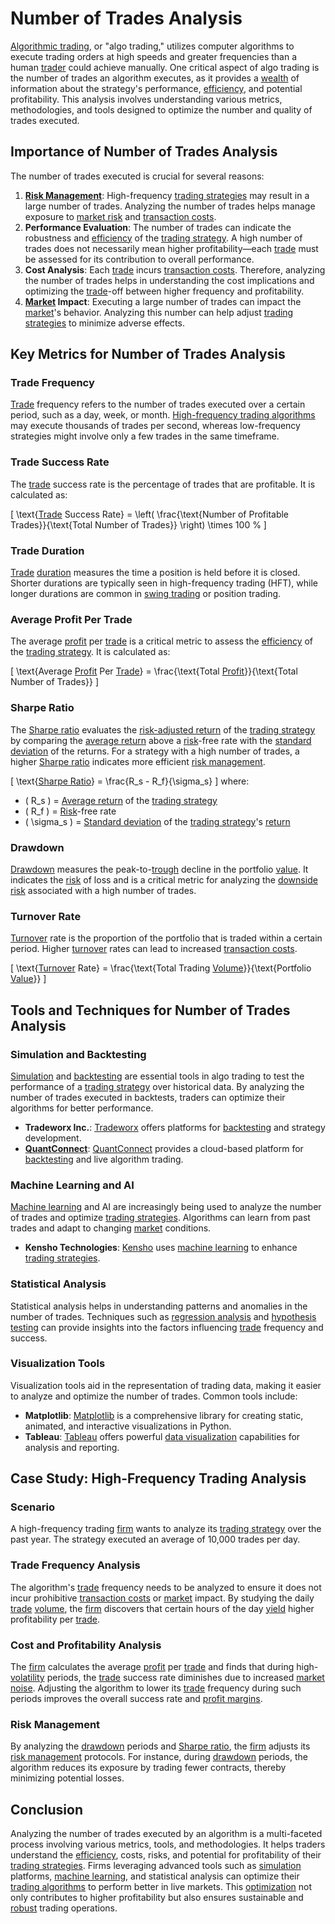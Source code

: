 # Number of Trades Analysis

[Algorithmic trading](../a/algorithmic_trading.md), or "algo trading," utilizes computer algorithms to execute trading orders at high speeds and greater frequencies than a human [trader](../t/trader.md) could achieve manually. One critical aspect of algo trading is the number of trades an algorithm executes, as it provides a [wealth](../w/wealth.md) of information about the strategy's performance, [efficiency](../e/efficiency.md), and potential profitability. This analysis involves understanding various metrics, methodologies, and tools designed to optimize the number and quality of trades executed.

## Importance of Number of Trades Analysis

The number of trades executed is crucial for several reasons:

1. **[Risk Management](../r/risk_management.md)**: High-frequency [trading strategies](../t/trading_strategies.md) may result in a large number of trades. Analyzing the number of trades helps manage exposure to [market risk](../m/market_risk.md) and [transaction costs](../t/transaction_costs.md).
2. **Performance Evaluation**: The number of trades can indicate the robustness and [efficiency](../e/efficiency.md) of the [trading strategy](../t/trading_strategy.md). A high number of trades does not necessarily mean higher profitability—each [trade](../t/trade.md) must be assessed for its contribution to overall performance.
3. **Cost Analysis**: Each [trade](../t/trade.md) incurs [transaction costs](../t/transaction_costs.md). Therefore, analyzing the number of trades helps in understanding the cost implications and optimizing the [trade](../t/trade.md)-off between higher frequency and profitability.
4. **[Market](../m/market.md) Impact**: Executing a large number of trades can impact the [market](../m/market.md)'s behavior. Analyzing this number can help adjust [trading strategies](../t/trading_strategies.md) to minimize adverse effects.

## Key Metrics for Number of Trades Analysis

### Trade Frequency

[Trade](../t/trade.md) frequency refers to the number of trades executed over a certain period, such as a day, week, or month. [High-frequency trading algorithms](../h/high-frequency_trading_algorithms.md) may execute thousands of trades per second, whereas low-frequency strategies might involve only a few trades in the same timeframe.

### Trade Success Rate

The [trade](../t/trade.md) success rate is the percentage of trades that are profitable. It is calculated as:

\[ \text{[Trade](../t/trade.md) Success Rate} = \left( \frac{\text{Number of Profitable Trades}}{\text{Total Number of Trades}} \right) \times 100 \% \]

### Trade Duration

[Trade](../t/trade.md) [duration](../d/duration.md) measures the time a position is held before it is closed. Shorter durations are typically seen in high-frequency trading (HFT), while longer durations are common in [swing trading](../s/swing_trading.md) or position trading.

### Average Profit Per Trade

The average [profit](../p/profit.md) per [trade](../t/trade.md) is a critical metric to assess the [efficiency](../e/efficiency.md) of the [trading strategy](../t/trading_strategy.md). It is calculated as:

\[ \text{Average [Profit](../p/profit.md) Per [Trade](../t/trade.md)} = \frac{\text{Total [Profit](../p/profit.md)}}{\text{Total Number of Trades}} \]

### Sharpe Ratio

The [Sharpe ratio](../s/sharpe_ratio.md) evaluates the [risk-adjusted return](../r/risk-adjusted_return.md) of the [trading strategy](../t/trading_strategy.md) by comparing the [average return](../a/average_return.md) above a [risk](../r/risk.md)-free rate with the [standard deviation](../s/standard_deviation.md) of the returns. For a strategy with a high number of trades, a higher [Sharpe ratio](../s/sharpe_ratio.md) indicates more efficient [risk management](../r/risk_management.md).

\[ \text{[Sharpe Ratio](../s/sharpe_ratio.md)} = \frac{R_s - R_f}{\sigma_s} \]
where:
- \( R_s \) = [Average return](../a/average_return.md) of the [trading strategy](../t/trading_strategy.md)
- \( R_f \) = [Risk](../r/risk.md)-free rate
- \( \sigma_s \) = [Standard deviation](../s/standard_deviation.md) of the [trading strategy](../t/trading_strategy.md)'s [return](../r/return.md)

### Drawdown

[Drawdown](../d/drawdown.md) measures the peak-to-[trough](../t/trough.md) decline in the portfolio [value](../v/value.md). It indicates the [risk](../r/risk.md) of loss and is a critical metric for analyzing the [downside risk](../d/downside_risk.md) associated with a high number of trades.

### Turnover Rate

[Turnover](../t/turnover.md) rate is the proportion of the portfolio that is traded within a certain period. Higher [turnover](../t/turnover.md) rates can lead to increased [transaction costs](../t/transaction_costs.md).

\[ \text{[Turnover](../t/turnover.md) Rate} = \frac{\text{Total Trading [Volume](../v/volume.md)}}{\text{Portfolio [Value](../v/value.md)}} \]

## Tools and Techniques for Number of Trades Analysis

### Simulation and Backtesting

[Simulation](../s/simulation_in_trading.md) and [backtesting](../b/backtesting.md) are essential tools in algo trading to test the performance of a [trading strategy](../t/trading_strategy.md) over historical data. By analyzing the number of trades executed in backtests, traders can optimize their algorithms for better performance.

- **Tradeworx Inc.**: [Tradeworx](http://www.tradeworx.com) offers platforms for [backtesting](../b/backtesting.md) and strategy development.
- **[QuantConnect](../q/quantconnect.md)**: [QuantConnect](https://www.quantconnect.com) provides a cloud-based platform for [backtesting](../b/backtesting.md) and live algorithm trading.

### Machine Learning and AI

[Machine learning](../m/machine_learning.md) and AI are increasingly being used to analyze the number of trades and optimize [trading strategies](../t/trading_strategies.md). Algorithms can learn from past trades and adapt to changing [market](../m/market.md) conditions.

- **Kensho Technologies**: [Kensho](https://www.sandpglobal.com/en/who-we-are/the-future-of-fintech) uses [machine learning](../m/machine_learning.md) to enhance [trading strategies](../t/trading_strategies.md).

### Statistical Analysis

Statistical analysis helps in understanding patterns and anomalies in the number of trades. Techniques such as [regression analysis](../r/regression_analysis.md) and [hypothesis testing](../h/hypothesis_testing.md) can provide insights into the factors influencing [trade](../t/trade.md) frequency and success.

### Visualization Tools

Visualization tools aid in the representation of trading data, making it easier to analyze and optimize the number of trades. Common tools include:

- **Matplotlib**: [Matplotlib](https://matplotlib.org) is a comprehensive library for creating static, animated, and interactive visualizations in Python.
- **Tableau**: [Tableau](https://www.tableau.com) offers powerful [data visualization](../d/data_visualization.md) capabilities for analysis and reporting.

## Case Study: High-Frequency Trading Analysis

### Scenario

A high-frequency trading [firm](../f/firm.md) wants to analyze its [trading strategy](../t/trading_strategy.md) over the past year. The strategy executed an average of 10,000 trades per day.

### Trade Frequency Analysis

The algorithm's [trade](../t/trade.md) frequency needs to be analyzed to ensure it does not incur prohibitive [transaction costs](../t/transaction_costs.md) or [market](../m/market.md) impact. By studying the daily [trade](../t/trade.md) [volume](../v/volume.md), the [firm](../f/firm.md) discovers that certain hours of the day [yield](../y/yield.md) higher profitability per [trade](../t/trade.md).

### Cost and Profitability Analysis

The [firm](../f/firm.md) calculates the average [profit](../p/profit.md) per [trade](../t/trade.md) and finds that during high-[volatility](../v/volatility.md) periods, the [trade](../t/trade.md) success rate diminishes due to increased [market](../m/market.md) [noise](../n/noise.md). Adjusting the algorithm to lower its [trade](../t/trade.md) frequency during such periods improves the overall success rate and [profit margins](../p/profit_margins_in_trading.md).

### Risk Management

By analyzing the [drawdown](../d/drawdown.md) periods and [Sharpe ratio](../s/sharpe_ratio.md), the [firm](../f/firm.md) adjusts its [risk management](../r/risk_management.md) protocols. For instance, during [drawdown](../d/drawdown.md) periods, the algorithm reduces its exposure by trading fewer contracts, thereby minimizing potential losses.

## Conclusion

Analyzing the number of trades executed by an algorithm is a multi-faceted process involving various metrics, tools, and methodologies. It helps traders understand the [efficiency](../e/efficiency.md), costs, risks, and potential for profitability of their [trading strategies](../t/trading_strategies.md). Firms leveraging advanced tools such as [simulation](../s/simulation_in_trading.md) platforms, [machine learning](../m/machine_learning.md), and statistical analysis can optimize their [trading algorithms](../t/trading_algorithms.md) to perform better in live markets. This [optimization](../o/optimization.md) not only contributes to higher profitability but also ensures sustainable and [robust](../r/robust.md) trading operations.
